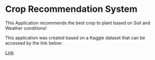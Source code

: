 # Crop Recommendation System

This Application recommends the best crop to plant based on Soil and Weather conditions!

This application was created based on a Kaggle dataset that can be accessed by the link below:

[Link](https://www.kaggle.com/datasets/atharvaingle/crop-recommendation-dataset)

